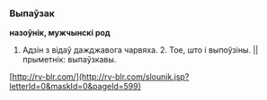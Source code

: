### Выпаўзак
**назоўнік, мужчынскі род**

1. Адзін з відаў дажджавога чарвяха. 2. Тое, што і выпоўзіны. || прыметнік: выпаўзкавы.

<a rel="author">[http://rv-blr.com/](http://rv-blr.com/slounik.jsp?letterId=0&maskId=0&pageId=599)</a>
